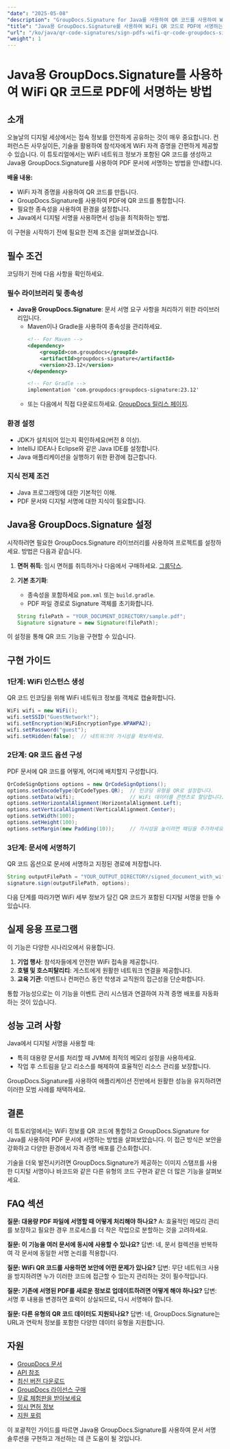 ```yaml
---
"date": "2025-05-08"
"description": "GroupDocs.Signature for Java를 사용하여 QR 코드를 사용하여 WiFi 자격 증명을 PDF에 원활하게 통합하는 방법을 알아보세요. 문서 보안과 편의성을 강화하세요."
"title": "Java용 GroupDocs.Signature를 사용하여 WiFi QR 코드로 PDF에 서명하는 방법"
"url": "/ko/java/qr-code-signatures/sign-pdfs-wifi-qr-code-groupdocs-signature-java/"
"weight": 1
---
```


# Java용 GroupDocs.Signature를 사용하여 WiFi QR 코드로 PDF에 서명하는 방법

## 소개

오늘날의 디지털 세상에서는 접속 정보를 안전하게 공유하는 것이 매우 중요합니다. 컨퍼런스든 사무실이든, 기술을 활용하여 참석자에게 WiFi 자격 증명을 간편하게 제공할 수 있습니다. 이 튜토리얼에서는 WiFi 네트워크 정보가 포함된 QR 코드를 생성하고 Java용 GroupDocs.Signature를 사용하여 PDF 문서에 서명하는 방법을 안내합니다.

**배울 내용:**
- WiFi 자격 증명을 사용하여 QR 코드를 만듭니다.
- GroupDocs.Signature를 사용하여 PDF에 QR 코드를 통합합니다.
- 필요한 종속성을 사용하여 환경을 설정합니다.
- Java에서 디지털 서명을 사용하면서 성능을 최적화하는 방법.

이 구현을 시작하기 전에 필요한 전제 조건을 살펴보겠습니다.

## 필수 조건

코딩하기 전에 다음 사항을 확인하세요.

### 필수 라이브러리 및 종속성

- **Java용 GroupDocs.Signature**: 문서 서명 요구 사항을 처리하기 위한 라이브러리입니다.
  - Maven이나 Gradle을 사용하여 종속성을 관리하세요.
    ```xml
    <!-- For Maven -->
    <dependency>
        <groupId>com.groupdocs</groupId>
        <artifactId>groupdocs-signature</artifactId>
        <version>23.12</version>
    </dependency>

    <!-- For Gradle -->
    implementation 'com.groupdocs:groupdocs-signature:23.12'
    ```
  - 또는 다음에서 직접 다운로드하세요. [GroupDocs 릴리스 페이지](https://releases.groupdocs.com/signature/java/).

### 환경 설정

- JDK가 설치되어 있는지 확인하세요(버전 8 이상).
- IntelliJ IDEA나 Eclipse와 같은 Java IDE를 설정합니다.
- Java 애플리케이션을 실행하기 위한 환경에 접근합니다.

### 지식 전제 조건

- Java 프로그래밍에 대한 기본적인 이해.
- PDF 문서와 디지털 서명에 대한 지식이 필요합니다.

## Java용 GroupDocs.Signature 설정

시작하려면 필요한 GroupDocs.Signature 라이브러리를 사용하여 프로젝트를 설정하세요. 방법은 다음과 같습니다.

1. **면허 취득**: 임시 면허를 취득하거나 다음에서 구매하세요. [그룹닥스](https://purchase.groupdocs.com/).
2. **기본 초기화**:
    - 종속성을 포함하세요 `pom.xml` 또는 `build.gradle`.
    - PDF 파일 경로로 Signature 객체를 초기화합니다.

    ```java
    String filePath = "YOUR_DOCUMENT_DIRECTORY/sample.pdf";
    Signature signature = new Signature(filePath);
    ```

이 설정을 통해 QR 코드 기능을 구현할 수 있습니다.

## 구현 가이드

### 1단계: WiFi 인스턴스 생성

QR 코드 인코딩을 위해 WiFi 네트워크 정보를 객체로 캡슐화합니다.

```java
WiFi wifi = new WiFi();
wifi.setSSID("GuestNetwork!");
wifi.setEncryption(WiFiEncryptionType.WPAWPA2);
wifi.setPassword("guest");
wifi.setHidden(false);  // 네트워크의 가시성을 확보하세요.
```

### 2단계: QR 코드 옵션 구성

PDF 문서에 QR 코드를 어떻게, 어디에 배치할지 구성합니다.

```java
QrCodeSignOptions options = new QrCodeSignOptions();
options.setEncodeType(QrCodeTypes.QR);  // 인코딩 유형을 QR로 설정합니다.
options.setData(wifi);                  // WiFi 데이터를 콘텐츠로 할당합니다.
options.setHorizontalAlignment(HorizontalAlignment.Left);
options.setVerticalAlignment(VerticalAlignment.Center);
options.setWidth(100);
options.setHeight(100);
options.setMargin(new Padding(10));     // 가시성을 높이려면 패딩을 추가하세요.
```

### 3단계: 문서에 서명하기

QR 코드 옵션으로 문서에 서명하고 지정된 경로에 저장합니다.

```java
String outputFilePath = "YOUR_OUTPUT_DIRECTORY/signed_document_with_wifi_qrcode.pdf";
signature.sign(outputFilePath, options);
```

다음 단계를 따라가면 WiFi 세부 정보가 담긴 QR 코드가 포함된 디지털 서명을 만들 수 있습니다.

## 실제 응용 프로그램

이 기능은 다양한 시나리오에서 유용합니다.
1. **기업 행사**: 참석자들에게 안전한 WiFi 접속을 제공합니다.
2. **호텔 및 호스피탈리티**: 게스트에게 원활한 네트워크 연결을 제공합니다.
3. **교육 기관**: 이벤트나 컨퍼런스 동안 학생과 교직원의 접근성을 단순화합니다.

통합 가능성으로는 이 기능을 이벤트 관리 시스템과 연결하여 자격 증명 배포를 자동화하는 것이 있습니다.

## 성능 고려 사항

Java에서 디지털 서명을 사용할 때:
- 특히 대용량 문서를 처리할 때 JVM에 최적의 메모리 설정을 사용하세요.
- 작업 후 스트림을 닫고 리소스를 해제하여 효율적인 리소스 관리를 보장합니다.

GroupDocs.Signature를 사용하여 애플리케이션 전반에서 원활한 성능을 유지하려면 이러한 모범 사례를 채택하세요.

## 결론

이 튜토리얼에서는 WiFi 정보를 QR 코드에 통합하고 GroupDocs.Signature for Java를 사용하여 PDF 문서에 서명하는 방법을 살펴보았습니다. 이 접근 방식은 보안을 강화하고 다양한 환경에서 자격 증명 배포를 간소화합니다.

기술을 더욱 발전시키려면 GroupDocs.Signature가 제공하는 이미지 스탬프를 사용한 디지털 서명이나 바코드와 같은 다른 유형의 코드 구현과 같은 더 많은 기능을 살펴보세요.

## FAQ 섹션

**질문: 대용량 PDF 파일에 서명할 때 어떻게 처리해야 하나요?**
A: 효율적인 메모리 관리를 보장하고 필요한 경우 프로세스를 더 작은 작업으로 분할하는 것을 고려하세요.

**질문: 이 기능을 여러 문서에 동시에 사용할 수 있나요?**
답변: 네, 문서 컬렉션을 반복하여 각 문서에 동일한 서명 논리를 적용합니다.

**질문: WiFi QR 코드를 사용하면 보안에 어떤 문제가 있나요?**
답변: 무단 네트워크 사용을 방지하려면 누가 이러한 코드에 접근할 수 있는지 관리하는 것이 필수적입니다.

**질문: 기존에 서명된 PDF를 새로운 정보로 업데이트하려면 어떻게 해야 하나요?**
답변: 서명 후 내용을 변경하면 효력이 상실되므로, 다시 서명해야 합니다.

**질문: 다른 유형의 QR 코드 데이터도 지원되나요?**
답변: 네, GroupDocs.Signature는 URL과 연락처 정보를 포함한 다양한 데이터 유형을 지원합니다.

## 자원

- [GroupDocs 문서](https://docs.groupdocs.com/signature/java/)
- [API 참조](https://reference.groupdocs.com/signature/java/)
- [최신 버전 다운로드](https://releases.groupdocs.com/signature/java/)
- [GroupDocs 라이선스 구매](https://purchase.groupdocs.com/buy)
- [무료 체험판을 받아보세요](https://releases.groupdocs.com/signature/java/)
- [임시 면허 정보](https://purchase.groupdocs.com/temporary-license/)
- [지원 포럼](https://forum.groupdocs.com/c/signature/)

이 포괄적인 가이드를 따르면 Java용 GroupDocs.Signature를 사용하여 문서 서명 솔루션을 구현하고 개선하는 데 큰 도움이 될 것입니다.
